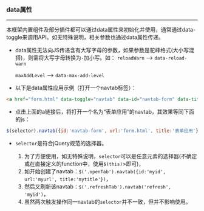 ### data属性
***
本框架内置组件及部分插件都可以通过data属性来初始化并使用，通常通过data-toggle来调用API。如无特殊说明，相关参数也通过data属性传递。

* data属性无法向JS传递含有大写字母的参数，如果参数是驼峰格式(大小写混搭)，则需将大写字母转换为`-`加小写。如：
  `reloadWarn` --> `data-reload-warn`
  
  `maxAddLevel` --> `data-max-add-level`
  
* 以下是data属性应用示例（打开一个navtab标签）：
 ```html
<a href="form.html" data-toggle="navtab" data-id="navtab-form" data-title="表单应用">打开一个表单应用的navtab</a>
```
* 点击上面的a链接后，将打开一个名为“表单应用”的navtab，其效果等同下面的js：
```js
$(selector).navtab({id:'navtab-form', url:'form.html', title:'表单应用'})
```
* `selector`是符合jQuery规范的选择器。

  1. 为了方便使用，如无特殊说明，`selector`可以是任意元素的选择器(不确定或在直接定义的function中，使用`$(this)`>即可)，
  2. 如开始创建了navtab：`$('.openTab').navtab({id:'myid', url:'myurl', title:'mytitle'})`，
  3. 然后又刷新该navtab：`$('.refreshTab').navtab('refresh', 'myid')`，
  4. 虽然两次触发操作同一navtab的`selector`并不一致，但并不影响使用。